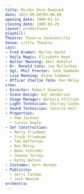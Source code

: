 ```yaml
---
title: Murder Once Removed
date: 2023-09-08T00:00:00
opening_date: 1980-03-14
closing_date: 1980-03-29
layout: productions
playbill:
Theatre: Theatre Jacksonville
Venue: Little Theatre
cast:
- Fred Kramer: Marlon Hecht
- Emily Regis: Elizabeth Reed
- Walter Manning: Abel Handler
- Dr. Ronald Cato: Joe Mullarkey
- Sgt. Phil Proctor: John Gombeda
- Lisa Manning: Diane Simmons
- Officer Charlie Tate: Ron Meloy
crew:
- Director: Robert Knowles
- Scene Design: Hal Henderson
- Stage Manager: Barbara Stillson
- Light Technician: Shirley Cooke
- Sound Technician: Valerie Hall
- Properties:
  - Pam Jackson
  - Carole Engle
- Set Construction:
  - Marty Friedman
  - Frank Friedsam
  - Tom Heffernan
  - Ron Meloy
  - Bebe Schroder
  - Jeanne Turney
  - Kathy Watson
- Costumes: Gert Berman
- Publicity:
  - Gerri Turbow
  - Jack Newsom
orchestra:
---
```


